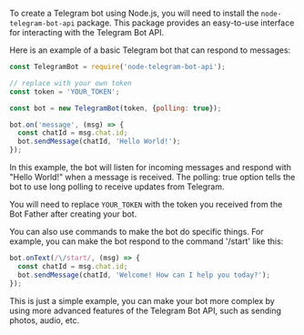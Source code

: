 To create a Telegram bot using Node.js, you will need to install the `node-telegram-bot-api` package. This package provides an easy-to-use interface for interacting with the Telegram Bot API.

Here is an example of a basic Telegram bot that can respond to messages:

```javascript
const TelegramBot = require('node-telegram-bot-api');

// replace with your own token
const token = 'YOUR_TOKEN';

const bot = new TelegramBot(token, {polling: true});

bot.on('message', (msg) => {
  const chatId = msg.chat.id;
  bot.sendMessage(chatId, 'Hello World!');
});
```

In this example, the bot will listen for incoming messages and respond with "Hello World!" when a message is received. The polling: true option tells the bot to use long polling to receive updates from Telegram.

You will need to replace `YOUR_TOKEN` with the token you received from the Bot Father after creating your bot.

You can also use commands to make the bot do specific things. For example, you can make the bot respond to the command '/start' like this:

```javascript
bot.onText(/\/start/, (msg) => {
  const chatId = msg.chat.id;
  bot.sendMessage(chatId, 'Welcome! How can I help you today?');
});
```
This is just a simple example, you can make your bot more complex by using more advanced features of the Telegram Bot API, such as sending photos, audio, etc.
